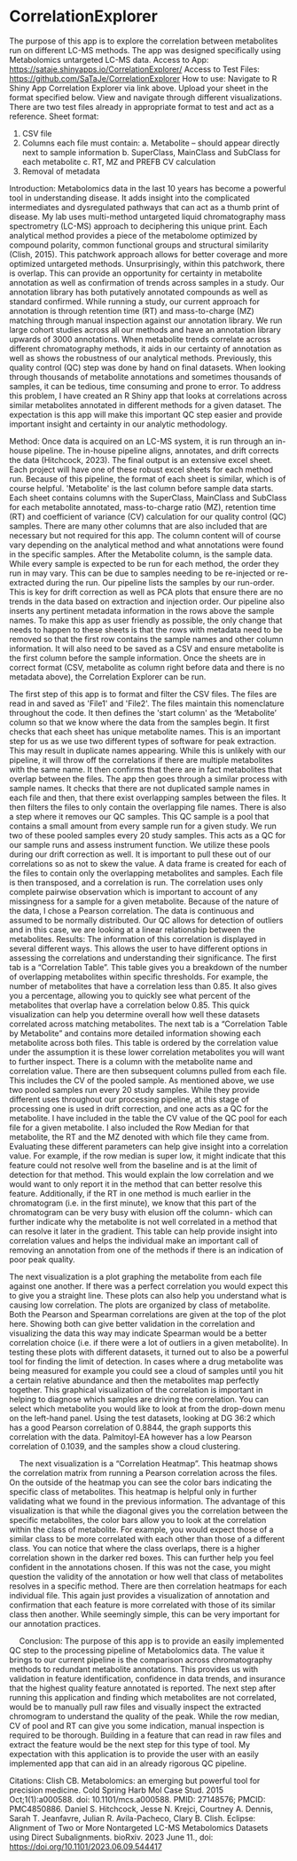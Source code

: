 # CorrelationExplorer
The purpose of this app is to explore the correlation between metabolites run on different LC-MS methods. The app was designed specifically using Metabolomics untargeted LC-MS data.
Access to App:  https://sataje.shinyapps.io/CorrelationExplorer/
Access to Test Files: https://github.com/SaTaJe/CorrelationExplorer
How to use: Navigate to R Shiny App Correlation Explorer via link above. Upload your sheet in the format specified below. View and navigate through different visualizations. There are two test files already in appropriate format to test and act as a reference. 
Sheet format: 
1.	CSV file 
2.	Columns each file must contain: 
a.	Metabolite – should appear directly next to sample information 
b.	SuperClass, MainClass and SubClass for each metabolite 
c.	RT, MZ and PREFB CV calculation
3.	Removal of metadata


Introduction: 
Metabolomics data in the last 10 years has become a powerful tool in understanding disease. It adds insight into the complicated intermediates and dysregulated pathways that can act as a thumb print of disease. My lab uses multi-method untargeted liquid chromatography mass spectrometry (LC-MS) approach to deciphering this unique print. Each analytical method provides a piece of the metabolome optimized by compound polarity, common functional groups and structural similarity (Clish, 2015). This patchwork approach allows for better coverage and more optimized untargeted methods. Unsurprisingly, within this patchwork, there is overlap. This can provide an opportunity for certainty in metabolite annotation as well as confirmation of trends across samples in a study. Our annotation library has both putatively annotated compounds as well as standard confirmed. While running a study, our current approach for annotation is through retention time (RT) and mass-to-charge (MZ) matching through manual inspection against our annotation library. We run large cohort studies across all our methods and have an annotation library upwards of 3000 annotations. When metabolite trends correlate across different chromatography methods, it aids in our certainty of annotation as well as shows the robustness of our analytical methods. Previously, this quality control (QC) step was done by hand on final datasets. When looking through thousands of metabolite annotations and sometimes thousands of samples, it can be tedious, time consuming and prone to error. To address this problem, I have created an R Shiny app that looks at correlations across similar metabolites annotated in different methods for a given dataset. The expectation is this app will make this important QC step easier and provide important insight and certainty in our analytic methodology.

Method: 
Once data is acquired on an LC-MS system, it is run through an in-house pipeline. The in-house pipeline aligns, annotates, and drift corrects the data (Hitchcock, 2023). The final output is an extensive excel sheet. Each project will have one of these robust excel sheets for each method run. Because of this pipeline, the format of each sheet is similar, which is of course helpful. 'Metabolite' is the last column before sample data starts. Each sheet contains columns with the SuperClass, MainClass and SubClass for each metabolite annotated, mass-to-charge ratio (MZ), retention time (RT) and coefficient of variance (CV) calculation for our quality control (QC) samples. There are many other columns that are also included that are necessary but not required for this app. The column content will of course vary depending on the analytical method and what annotations were found in the specific samples. After the Metabolite column, is the sample data. While every sample is expected to be run for each method, the order they run in may vary. This can be due to samples needing to be re-injected or re-extracted during the run. Our pipeline lists the samples by our run-order. This is key for drift correction as well as PCA plots that ensure there are no trends in the data based on extraction and injection order. Our pipeline also inserts any pertinent metadata information in the rows above the sample names. To make this app as user friendly as possible, the only change that needs to happen to these sheets is that the rows with metadata need to be removed so that the first row contains the sample names and other column information. It will also need to be saved as a CSV and ensure metabolite is the first column before the sample information. Once the sheets are in correct format (CSV, metabolite as column right before data and there is no metadata above), the Correlation Explorer can be run.

The first step of this app is to format and filter the CSV files. The files are read in and saved as 'File1' and 'File2'. The files maintain this nomenclature throughout the code. It then defines the 'start column' as the ‘Metabolite’ column so that we know where the data from the samples begin. It first checks that each sheet has unique metabolite names. This is an important step for us as we use two different types of software for peak extraction. This may result in duplicate names appearing. While this is unlikely with our pipeline, it will throw off the correlations if there are multiple metabolites with the same name. It then confirms that there are in fact metabolites that overlap between the files.
The app then goes through a similar process with sample names. It checks that there are not duplicated sample names in each file and then, that there exist overlapping samples between the files. It then filters the files to only contain the overlapping file names. There is also a step where it removes our QC samples. This QC sample is a pool that contains a small amount from every sample run for a given study. We run two of these pooled samples every 20 study samples. This acts as a QC for our sample runs and assess instrument function. We utilize these pools during our drift correction as well. It is important to pull these out of our correlations so as not to skew the value.
A data frame is created for each of the files to contain only the overlapping metabolites and samples. Each file is then transposed, and a correlation is run. The correlation uses only complete pairwise observation which is important to account of any missingness for a sample for a given metabolite. Because of the nature of the data, I chose a Pearson correlation. The data is continuous and assumed to be normally distributed. Our QC allows for detection of outliers and in this case, we are looking at a linear relationship between the metabolites.
Results: 
The information of this correlation is displayed in several different ways. This allows the user to have different options in assessing the correlations and understanding their significance. The first tab is a “Correlation Table”. This table gives you a breakdown of the number of overlapping metabolites within specific thresholds. For example, the number of metabolites that have a correlation less than 0.85. It also gives you a percentage, allowing you to quickly see what percent of the metabolites that overlap have a correlation below 0.85. This quick visualization can help you determine overall how well these datasets correlated across matching metabolites.
The next tab is a “Correlation Table by Metabolite” and contains more detailed information showing each metabolite across both files. This table is ordered by the correlation value under the assumption it is these lower correlation metabolites you will want to further inspect. There is a column with the metabolite name and correlation value. There are then subsequent columns pulled from each file. This includes the CV of the pooled sample. As mentioned above, we use two pooled samples run every 20 study samples. While they provide different uses throughout our processing pipeline, at this stage of processing one is used in drift correction, and one acts as a QC for the metabolite. I have included in the table the CV value of the QC pool for each file for a given metabolite. I also included the Row Median for that metabolite, the RT and the MZ denoted with which file they came from. Evaluating these different parameters can help give insight into a correlation value. For example, if the row median is super low, it might indicate that this feature could not resolve well from the baseline and is at the limit of detection for that method. This would explain the low correlation and we would want to only report it in the method that can better resolve this feature. Additionally, if the RT in one method is much earlier in the chromatogram (i.e. in the first minute), we know that this part of the chromatogram can be very busy with elusion off the column- which can further indicate why the metabolite is not well correlated in a method that can resolve it later in the gradient. This table can help provide insight into correlation values and helps the individual make an important call of removing an annotation from one of the methods if there is an indication of poor peak quality.

The next visualization is a plot graphing the metabolite from each file against one another. If there was a perfect correlation you would expect this to give you a straight line. These plots can also help you understand what is causing low correlation. The plots are organized by class of metabolite. Both the Pearson and Spearman correlations are given at the top of the plot here. Showing both can give better validation in the correlation and visualizing the data this way may indicate Spearman would be a better correlation choice (i.e. if there were a lot of outliers in a given metabolite). In testing these plots with different datasets, it turned out to also be a powerful tool for finding the limit of detection. In cases where a drug metabolite was being measured for example you could see a cloud of samples until you hit a certain relative abundance and then the metabolites map perfectly together. This graphical visualization of the correlation is important in helping to diagnose which samples are driving the correlation. You can select which metabolite you would like to look at from the drop-down menu on the left-hand panel. Using the test datasets, looking at DG 36:2 which has a good Pearson correlation of 0.8844, the graph supports this correlation with the data. Palmitoyl-EA however has a low Pearson correlation of 0.1039, and the samples show a cloud clustering.

 
The next visualization is a “Correlation Heatmap”. This heatmap shows the correlation matrix from running a Pearson correlation across the files. On the outside of the heatmap you can see the color bars indicating the specific class of metabolites. This heatmap is helpful only in further validating what we found in the previous information. The advantage of this visualization is that while the diagonal gives you the correlation between the specific metabolites, the color bars allow you to look at the correlation within the class of metabolite. For example, you would expect those of a similar class to be more correlated with each other than those of a different class. You can notice that where the class overlaps, there is a higher correlation shown in the darker red boxes. This can further help you feel confident in the annotations chosen. If this was not the case, you might question the validity of the annotation or how well that class of metabolites resolves in a specific method. There are then correlation heatmaps for each individual file. This again just provides a visualization of annotation and confirmation that each feature is more correlated with those of its similar class then another. While seemingly simple, this can be very important for our annotation practices.

 
Conclusion: 
The purpose of this app is to provide an easily implemented QC step to the processing pipeline of Metabolomics data. The value it brings to our current pipeline is the comparison across chromatography methods to redundant metabolite annotations. This provides us with validation in feature identification, confidence in data trends, and insurance that the highest quality feature annotated is reported. The next step after running this application and finding which metabolites are not correlated, would be to manually pull raw files and visually inspect the extracted chromogram to understand the quality of the peak. While the row median, CV of pool and RT can give you some indication, manual inspection is required to be thorough. Building in a feature that can read in raw files and extract the feature would be the next step for this type of tool. My expectation with this application is to provide the user with an easily implemented app that can aid in an already rigorous QC pipeline.


Citations: 
Clish CB. Metabolomics: an emerging but powerful tool for precision medicine. Cold Spring Harb Mol Case Stud. 2015 Oct;1(1):a000588. doi: 10.1101/mcs.a000588. PMID: 27148576; PMCID: PMC4850886. 
Daniel S. Hitchcock, Jesse N. Krejci, Courtney A. Dennis, Sarah T. Jeanfavre, Julian R. Avila-Pacheco, Clary B. Clish. Eclipse: Alignment of Two or More Nontargeted LC-MS Metabolomics Datasets using Direct Subalignments. bioRxiv. 2023 June 11., doi: https://doi.org/10.1101/2023.06.09.544417

